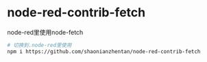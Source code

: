 # node-red-contrib-fetch
node-red里使用node-fetch


```bash
# 切换到.node-red里使用
npm i https://github.com/shaonianzhentan/node-red-contrib-fetch
```